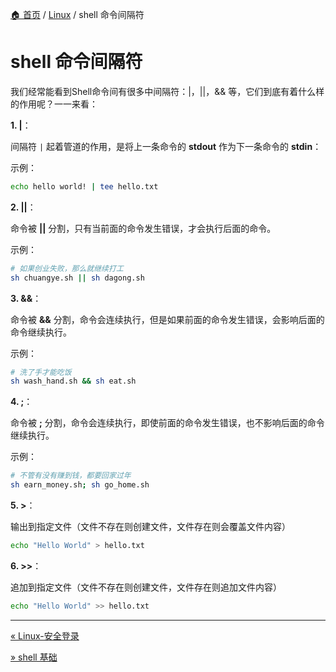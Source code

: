 [🏠 首页](../_index.md) / [Linux](_index.md) / shell 命令间隔符

# shell 命令间隔符

我们经常能看到Shell命令间有很多中间隔符：|，||，&& 等，它们到底有着什么样的作用呢？一一来看：

**1. |**：

间隔符 `|` 起着管道的作用，是将上一条命令的 **stdout** 作为下一条命令的 **stdin**：

示例：

```bash
echo hello world! | tee hello.txt
```

**2. ||**：

命令被 **||** 分割，只有当前面的命令发生错误，才会执行后面的命令。

示例：

```bash
# 如果创业失败，那么就继续打工
sh chuangye.sh || sh dagong.sh
```

**3. &&**：

命令被 **&&** 分割，命令会连续执行，但是如果前面的命令发生错误，会影响后面的命令继续执行。

示例：

```bash
# 洗了手才能吃饭
sh wash_hand.sh && sh eat.sh
```

**4. ;**：

命令被 **;** 分割，命令会连续执行，即使前面的命令发生错误，也不影响后面的命令继续执行。

示例：

```bash
# 不管有没有赚到钱，都要回家过年
sh earn_money.sh; sh go_home.sh
```

**5. >**：

输出到指定文件（文件不存在则创建文件，文件存在则会覆盖文件内容）

```bash
echo "Hello World" > hello.txt
```

**6. >>**：

追加到指定文件（文件不存在则创建文件，文件存在则追加文件内容）

```bash
echo "Hello World" >> hello.txt
```

---
[« Linux-安全登录](linux-secure-login.md)

[» shell 基础](shell.md)

